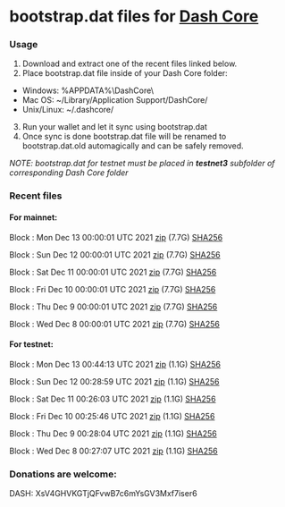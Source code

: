 # bootstrap.dat files for [Dash Core](https://github.com/dashpay/dash)

### Usage

1. Download and extract one of the recent files linked below.
2. Place bootstrap.dat file inside of your Dash Core folder:
 - Windows: %APPDATA%\DashCore\
 - Mac OS: ~/Library/Application Support/DashCore/
 - Unix/Linux: ~/.dashcore/
3. Run your wallet and let it sync using bootstrap.dat
4. Once sync is done bootstrap.dat file will be renamed to bootstrap.dat.old automagically and can be safely removed.

_NOTE: bootstrap.dat for testnet must be placed in **testnet3** subfolder of corresponding Dash Core folder_

### Recent files

#### For mainnet:

Block [](https://insight.dash.org/insight/block/): Mon Dec 13 00:00:01 UTC 2021 [zip](https://dash-bootstrap.ams3.digitaloceanspaces.com/mainnet/2021-12-13/bootstrap.dat.zip) (7.7G) [SHA256](https://dash-bootstrap.ams3.digitaloceanspaces.com/mainnet/2021-12-13/sha256.txt)

Block [](https://insight.dash.org/insight/block/): Sun Dec 12 00:00:01 UTC 2021 [zip](https://dash-bootstrap.ams3.digitaloceanspaces.com/mainnet/2021-12-12/bootstrap.dat.zip) (7.7G) [SHA256](https://dash-bootstrap.ams3.digitaloceanspaces.com/mainnet/2021-12-12/sha256.txt)

Block [](https://insight.dash.org/insight/block/): Sat Dec 11 00:00:01 UTC 2021 [zip](https://dash-bootstrap.ams3.digitaloceanspaces.com/mainnet/2021-12-11/bootstrap.dat.zip) (7.7G) [SHA256](https://dash-bootstrap.ams3.digitaloceanspaces.com/mainnet/2021-12-11/sha256.txt)

Block [](https://insight.dash.org/insight/block/): Fri Dec 10 00:00:01 UTC 2021 [zip](https://dash-bootstrap.ams3.digitaloceanspaces.com/mainnet/2021-12-10/bootstrap.dat.zip) (7.7G) [SHA256](https://dash-bootstrap.ams3.digitaloceanspaces.com/mainnet/2021-12-10/sha256.txt)

Block [](https://insight.dash.org/insight/block/): Thu Dec  9 00:00:01 UTC 2021 [zip](https://dash-bootstrap.ams3.digitaloceanspaces.com/mainnet/2021-12-09/bootstrap.dat.zip) (7.7G) [SHA256](https://dash-bootstrap.ams3.digitaloceanspaces.com/mainnet/2021-12-09/sha256.txt)

Block [](https://insight.dash.org/insight/block/): Wed Dec  8 00:00:01 UTC 2021 [zip](https://dash-bootstrap.ams3.digitaloceanspaces.com/mainnet/2021-12-08/bootstrap.dat.zip) (7.7G) [SHA256](https://dash-bootstrap.ams3.digitaloceanspaces.com/mainnet/2021-12-08/sha256.txt)


#### For testnet:

Block [](https://testnet-insight.dashevo.org/insight/block/): Mon Dec 13 00:44:13 UTC 2021 [zip](https://dash-bootstrap.ams3.digitaloceanspaces.com/testnet/2021-12-13/bootstrap.dat.zip) (1.1G) [SHA256](https://dash-bootstrap.ams3.digitaloceanspaces.com/testnet/2021-12-13/sha256.txt)

Block [](https://testnet-insight.dashevo.org/insight/block/): Sun Dec 12 00:28:59 UTC 2021 [zip](https://dash-bootstrap.ams3.digitaloceanspaces.com/testnet/2021-12-12/bootstrap.dat.zip) (1.1G) [SHA256](https://dash-bootstrap.ams3.digitaloceanspaces.com/testnet/2021-12-12/sha256.txt)

Block [](https://testnet-insight.dashevo.org/insight/block/): Sat Dec 11 00:26:03 UTC 2021 [zip](https://dash-bootstrap.ams3.digitaloceanspaces.com/testnet/2021-12-11/bootstrap.dat.zip) (1.1G) [SHA256](https://dash-bootstrap.ams3.digitaloceanspaces.com/testnet/2021-12-11/sha256.txt)

Block [](https://testnet-insight.dashevo.org/insight/block/): Fri Dec 10 00:25:46 UTC 2021 [zip](https://dash-bootstrap.ams3.digitaloceanspaces.com/testnet/2021-12-10/bootstrap.dat.zip) (1.1G) [SHA256](https://dash-bootstrap.ams3.digitaloceanspaces.com/testnet/2021-12-10/sha256.txt)

Block [](https://testnet-insight.dashevo.org/insight/block/): Thu Dec  9 00:28:04 UTC 2021 [zip](https://dash-bootstrap.ams3.digitaloceanspaces.com/testnet/2021-12-09/bootstrap.dat.zip) (1.1G) [SHA256](https://dash-bootstrap.ams3.digitaloceanspaces.com/testnet/2021-12-09/sha256.txt)

Block [](https://testnet-insight.dashevo.org/insight/block/): Wed Dec  8 00:27:07 UTC 2021 [zip](https://dash-bootstrap.ams3.digitaloceanspaces.com/testnet/2021-12-08/bootstrap.dat.zip) (1.1G) [SHA256](https://dash-bootstrap.ams3.digitaloceanspaces.com/testnet/2021-12-08/sha256.txt)


### Donations are welcome:

DASH: XsV4GHVKGTjQFvwB7c6mYsGV3Mxf7iser6
